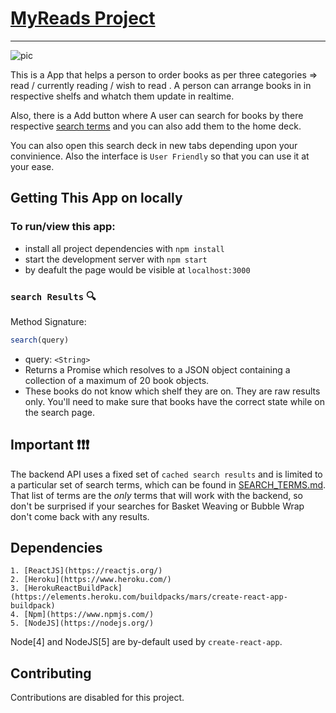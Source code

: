 # [MyReads Project](https://myreadstracker.herokuapp.com/)
****
![pic](https://user-images.githubusercontent.com/28492382/48304998-6da98680-e549-11e8-9cb9-787e75a600c5.png)


This is a App that helps a person to order books as per three categories => read / currently reading / wish to read . A person can arrange books in  in respective shelfs and whatch them update in realtime. 

Also, there is a Add button where A user can search for books by there respective [search terms](https://github.com/sb39/my-reads-tracker-app/blob/master/SEARCH_TERMS.md) and you can also add them to the home deck.

You can also open this search deck in new tabs depending upon your convinience.
Also the interface is `User Friendly` so that you can use it at your ease.

## Getting This App on locally

### To run/view this app:

* install all project dependencies with `npm install`
* start the development server with `npm start`
* by deafult the page would be visible at `localhost:3000`

### `search Results` 🔍

Method Signature:

```js
search(query)
```

* query: `<String>`
* Returns a Promise which resolves to a JSON object containing a collection of a maximum of 20 book objects.
* These books do not know which shelf they are on. They are raw results only. You'll need to make sure that books have the correct state while on the search page.

## Important ❗❗❗
The backend API uses a fixed set of `cached search results` and is limited to a particular set of search terms, which can be found in [SEARCH_TERMS.md](SEARCH_TERMS.md). That list of terms are the _only_ terms that will work with the backend, so don't be surprised if your searches for Basket Weaving or Bubble Wrap don't come back with any results.

## Dependencies 

    1. [ReactJS](https://reactjs.org/)
    2. [Heroku](https://www.heroku.com/)
    3. [HerokuReactBuildPack](https://elements.heroku.com/buildpacks/mars/create-react-app-buildpack)
    4. [Npm](https://www.npmjs.com/)
    5. [NodeJS](https://nodejs.org/)

Node[4] and NodeJS[5] are by-default used by `create-react-app`. 

## Contributing

Contributions are disabled for this project. 
